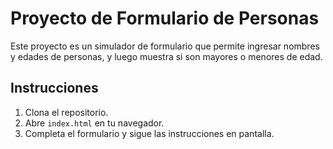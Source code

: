 # Proyecto de Formulario de Personas

Este proyecto es un simulador de formulario que permite ingresar nombres y edades de personas, y luego muestra si son mayores o menores de edad.

## Instrucciones

1. Clona el repositorio.
2. Abre `index.html` en tu navegador.
3. Completa el formulario y sigue las instrucciones en pantalla.